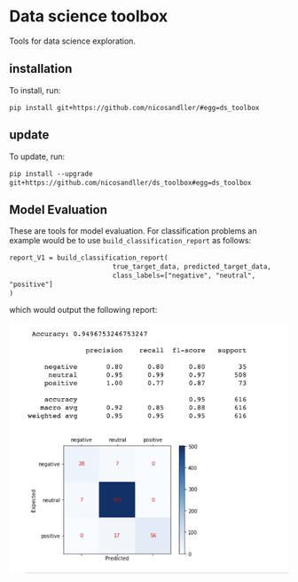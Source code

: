 # Data science toolbox
Tools for data science exploration.


## installation
To install, run:
```
pip install git+https://github.com/nicosandller/#egg=ds_toolbox
```

## update
To update, run:
```
pip install --upgrade git+https://github.com/nicosandller/ds_toolbox#egg=ds_toolbox
```


## Model Evaluation

These are tools for model evaluation. For classification problems an example would be to use `build_classification_report` as follows:
```
report_V1 = build_classification_report(
                          true_target_data, predicted_target_data,
                          class_labels=["negative", "neutral", "positive"]
)
```
which would output the following report:

![classification_report](/screenshots/class_eval.png? "Classification report example")
